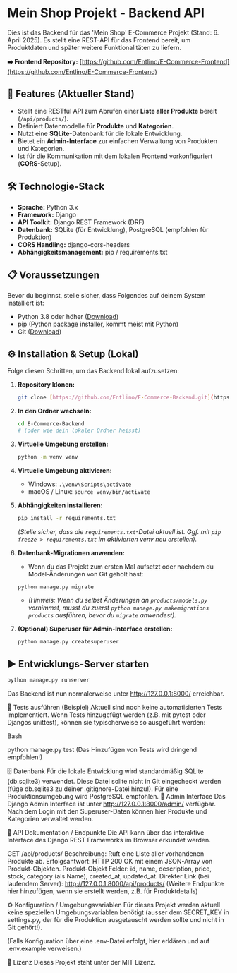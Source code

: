 # Mein Shop Projekt - Backend API

Dies ist das Backend für das 'Mein Shop' E-Commerce Projekt (Stand: 6. April 2025). Es stellt eine REST-API für das Frontend bereit, um Produktdaten und später weitere Funktionalitäten zu liefern.

**➡️ Frontend Repository:** [https://github.com/Entlino/E-Commerce-Frontend](https://github.com/Entlino/E-Commerce-Frontend)

## 🚀 Features (Aktueller Stand)

- Stellt eine RESTful API zum Abrufen einer **Liste aller Produkte** bereit (`/api/products/`).
- Definiert Datenmodelle für **Produkte** und **Kategorien**.
- Nutzt eine **SQLite**-Datenbank für die lokale Entwicklung.
- Bietet ein **Admin-Interface** zur einfachen Verwaltung von Produkten und Kategorien.
- Ist für die Kommunikation mit dem lokalen Frontend vorkonfiguriert (**CORS**-Setup).

## 🛠️ Technologie-Stack

- **Sprache:** Python 3.x
- **Framework:** Django
- **API Toolkit:** Django REST Framework (DRF)
- **Datenbank:** SQLite (für Entwicklung), PostgreSQL (empfohlen für Produktion)
- **CORS Handling:** django-cors-headers
- **Abhängigkeitsmanagement:** pip / requirements.txt

## 📋 Voraussetzungen

Bevor du beginnst, stelle sicher, dass Folgendes auf deinem System installiert ist:

- Python 3.8 oder höher ([Download](https://www.python.org/))
- pip (Python package installer, kommt meist mit Python)
- Git ([Download](https://git-scm.com/))

## ⚙️ Installation & Setup (Lokal)

Folge diesen Schritten, um das Backend lokal aufzusetzen:

1.  **Repository klonen:**
    ```bash
    git clone [https://github.com/Entlino/E-Commerce-Backend.git](https://github.com/Entlino/E-Commerce-Backend.git)
    ```
2.  **In den Ordner wechseln:**
    ```bash
    cd E-Commerce-Backend
    # (oder wie dein lokaler Ordner heisst)
    ```
3.  **Virtuelle Umgebung erstellen:**
    ```bash
    python -m venv venv
    ```
4.  **Virtuelle Umgebung aktivieren:**

    - Windows: `.\venv\Scripts\activate`
    - macOS / Linux: `source venv/bin/activate`

5.  **Abhängigkeiten installieren:**

    ```bash
    pip install -r requirements.txt
    ```

    _(Stelle sicher, dass die `requirements.txt`-Datei aktuell ist. Ggf. mit `pip freeze > requirements.txt` im aktivierten venv neu erstellen)._

6.  **Datenbank-Migrationen anwenden:**

    - Wenn du das Projekt zum ersten Mal aufsetzt oder nachdem du Model-Änderungen von Git geholt hast:

    ```bash
    python manage.py migrate
    ```

    - _(Hinweis: Wenn du selbst Änderungen an `products/models.py` vornimmst, musst du zuerst `python manage.py makemigrations products` ausführen, bevor du `migrate` anwendest)._

7.  **(Optional) Superuser für Admin-Interface erstellen:**
    ```bash
    python manage.py createsuperuser
    ```

## ▶️ Entwicklungs-Server starten

```bash
python manage.py runserver
```

Das Backend ist nun normalerweise unter http://127.0.0.1:8000/ erreichbar.

🧪 Tests ausführen (Beispiel)
Aktuell sind noch keine automatisierten Tests implementiert. Wenn Tests hinzugefügt werden (z.B. mit pytest oder Djangos unittest), können sie typischerweise so ausgeführt werden:

Bash

python manage.py test
(Das Hinzufügen von Tests wird dringend empfohlen!)

🗄️ Datenbank
Für die lokale Entwicklung wird standardmäßig SQLite (db.sqlite3) verwendet. Diese Datei sollte nicht in Git eingecheckt werden (füge db.sqlite3 zu deiner .gitignore-Datei hinzu!).
Für eine Produktionsumgebung wird PostgreSQL empfohlen.
👤 Admin Interface
Das Django Admin Interface ist unter http://127.0.0.1:8000/admin/ verfügbar. Nach dem Login mit den Superuser-Daten können hier Produkte und Kategorien verwaltet werden.

📄 API Dokumentation / Endpunkte
Die API kann über das interaktive Interface des Django REST Frameworks im Browser erkundet werden.

GET /api/products/
Beschreibung: Ruft eine Liste aller vorhandenen Produkte ab.
Erfolgsantwort: HTTP 200 OK mit einem JSON-Array von Produkt-Objekten.
Produkt-Objekt Felder: id, name, description, price, stock, category (als Name), created_at, updated_at.
Direkter Link (bei laufendem Server): http://127.0.0.1:8000/api/products/
(Weitere Endpunkte hier hinzufügen, wenn sie erstellt werden, z.B. für Produktdetails)

⚙️ Konfiguration / Umgebungsvariablen
Für dieses Projekt werden aktuell keine speziellen Umgebungsvariablen benötigt (ausser dem SECRET_KEY in settings.py, der für die Produktion ausgetauscht werden sollte und nicht in Git gehört!).

(Falls Konfiguration über eine .env-Datei erfolgt, hier erklären und auf .env.example verweisen.)

📜 Lizenz
Dieses Projekt steht unter der MIT Lizenz.
